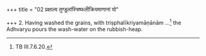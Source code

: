 +++
title = "02 प्रक्षाल्य तुण्डुलांस्त्रिष्फलीक्रियमाणानां यो"

+++
2. Having washed the grains, with triṣphalīkriyamāṇānām ...[^1] the Adhvaryu pours the wash-water on the rubbish-heap.  

[^1]: TB III.7.6.20.
